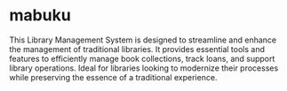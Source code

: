 # mabuku
This Library Management System is designed to streamline and enhance the management of traditional libraries. It provides essential tools and features to efficiently manage book collections, track loans, and support library operations. Ideal for libraries looking to modernize their processes while preserving the essence of a traditional experience.

